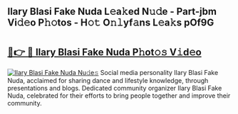 ## Ilary Blasi Fake Nuda L𝚎a𝚔ed N𝚞𝚍e - Part-jbm Vi𝚍𝚎o P𝚑𝚘tos - H𝚘𝚝 O𝚗𝚕yf𝚊ns L𝚎a𝚔s pOf9G

# <h2><a href="http://kf0sby.oniu.top/?m=Ilary+Blasi+Fake+Nuda">🔗👉 🔴 Ilary Blasi Fake Nuda P𝚑ot𝚘𝚜 V𝚒d𝚎o</a></h2>

[![Ilary Blasi Fake Nuda Nu𝚍e𝚜](https://i.imgur.com/0qMVB7G.gif)](http://kf0sby.oniu.top/?m=Ilary+Blasi+Fake+Nuda)
Social media personality Ilary Blasi Fake Nuda, acclaimed for sharing dance and lifestyle knowledge, through presentations and blogs. Dedicated community organizer Ilary Blasi Fake Nuda, celebrated for their efforts to bring people together and improve their community.  
